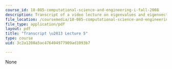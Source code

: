 ```yaml
---
course_id: 18-085-computational-science-and-engineering-i-fall-2008
description: Transcript of a video lecture on eigenvalues and eigenvectors.
file_location: /coursemedia/18-085-computational-science-and-engineering-i-fall-2008/3c2a1288a5ac476494977909ad1093b7_18-085F08-L05.pdf
file_type: application/pdf
layout: pdf
title: "Transcript \u2013 Lecture 5"
type: course
uid: 3c2a1288a5ac476494977909ad1093b7

---
```

None